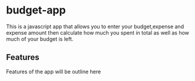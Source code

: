 # budget-app

This is a javascript app that allows you to enter your budget,expense and expense amount then calculate how much you spent in total as well as how much of your budget is left.

## Features

Features of the app will be outline here

